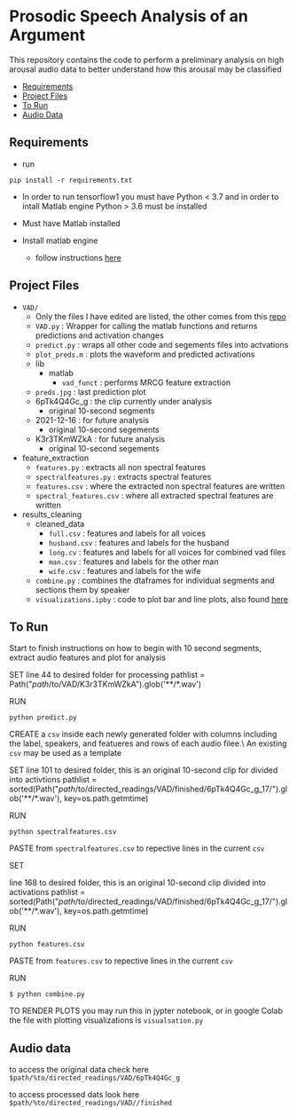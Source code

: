 
# Prosodic Speech Analysis of an Argument

This repository contains the code to perform a preliminary analysis
on high arousal audio data to better understand how this arousal may
be classified

* [Requirements](#requirements)
* [Project Files](#project-files)
* [To Run](#to-run)
* [Audio Data](audio-data)

<!-- Requirements -->
## Requirements

* run

`pip install -r requirements.txt`

* In order to run tensorflow1 you must have Python < 3.7 and in order to intall Matlab engine Python > 3.6 must be installed

* Must have Matlab installed

* Install matlab engine
  * follow instructions [here](https://www.mathworks.com/help/matlab/matlab_external/install-the-matlab-engine-for-python.html)


<!-- PROJECT FILES -->
## Project Files

* `VAD/`
  * Only the files I have edited are listed, the other comes from this 
  [repo](https://github.com/jtkim-kaist/VAD)
  * `VAD.py` : Wrapper for calling the matlab functions and returns predictions and activation changes
  * `predict.py` : wraps all other code and segements files into actvations
  * `plot_preds.m` : plots the waveform and predicted activations
  * lib
    * matlab
      * `vad_funct` : performs MRCG feature extraction
  * `preds.jpg` : last prediction plot
  * 6pTk4Q4Gc_g : the clip currently under analysis
    * original 10-second segments
  * 2021-12-16 : for future analysis
    * original 10-second segements
  * K3r3TKmWZkA : for future analysis
    * original 10-second segements
* feature_extraction
  * `features.py` : extracts all non spectral features
  * `spectralfeatures.py` : extracts spectral features
  * `features.csv` : where the extracted non spectral features are written
  * `spectral_features.csv` : where all extracted spectral features are written
* results_cleaning
  * cleaned_data
    * `full.csv` : features and labels for all voices
    * `husband.csv` : features and labels for the husband
    * `long.cv` : features and labels for all voices for combined vad files
    * `man.csv` : features and labels for the other man
    * `wife.csv` : features and labels for the wife
  * `combine.py` : combines the dtaframes for individual segments and sections them by speaker
  * `visualizations.ipby` : code to plot bar and line plots, also found [here](https://colab.research.google.com/drive/1h1rcQgGmXOMpEoe5bAu_nmoP2PEQXEV9#scrollTo=jkEe93huiucZ)

## To Run

Start to finish instructions on how to begin with 10 second segments, extract audio features and plot for analysis

SET line 44 to desired folder for processing
pathlist = Path("$path/$to/VAD/K3r3TKmWZkA").glob('**/*.wav')

RUN
```
python predict.py
```

CREATE a `csv` inside each newly generated folder with columns including the label, speakers, and featueres and rows of each audio filee.\\
An existing `csv` may be used as a template

SET line 101 to desired folder, this is an original 10-second clip for divided into activtions
pathlist = sorted(Path("$path/$to/directed_readings/VAD/finished/6pTk4Q4Gc_g_17/").glob('**/*.wav'), key=os.path.getmtime)

RUN
```
python spectralfeatures.csv
```

PASTE from `spectralfeatures.csv` to repective lines in the current `csv`

SET 

line 168 to desired folder, this is an original 10-second clip divided into activations
pathlist = sorted(Path("$path/$to/directed_readings/VAD/finished/6pTk4Q4Gc_g_17/").glob('**/*.wav'), key=os.path.getmtime)

RUN
```
python features.csv
```

PASTE from `features.csv` to repective lines in the current `csv`

RUN
```
$ python combine.py
```

TO RENDER PLOTS you may run this in jypter notebook, or in google Colab
the file with plotting visualizations is `visualsation.py`

## Audio data

to access the original data check here `$path/%to/directed_readings/VAD/6pTk4Q4Gc_g`

to access processed dats look here `$path/%to/directed_readings/VAD//finished`